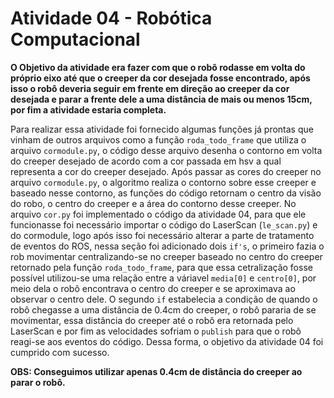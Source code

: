 # Atividade 04 - Robótica Computacional

**O Objetivo da atividade era fazer com que o robô rodasse em volta do próprio eixo até que o creeper da cor desejada fosse encontrado, após isso o robô deveria seguir em frente em direção ao creeper da cor desejada e parar a frente dele a uma distância de mais ou menos 15cm, por fim a atividade estaria completa.**

Para realizar essa atividade foi fornecido algumas funções já prontas que vinham de outros arquivos como a função `roda_todo_frame` que utiliza o arquivo `cormodule.py`, o código desse arquivo desenha o contorno em volta do creeper desejado de acordo com a cor passada em hsv a qual representa a cor do creeper desejado. Após passar as cores do creeper no arquivo `cormodule.py`, o algoritmo realiza o contorno sobre esse creeper e baseado nesse contorno, as funções do código retornam o centro da visão do robo, o centro do creeper e a área do contorno desse creeper. No arquivo `cor.py` foi implementado o código da atividade 04, para que ele funcionasse foi necessário importar o código do LaserScan (`le_scan.py`) e do cormodule, logo após isso foi necessário alterar a parte de tratamento de eventos do ROS, nessa seção foi adicionado dois `if's`, o primeiro fazia o rob movimentar centralizando-se no creeper baseado no centro do creeper retornado pela função `roda_todo_frame`, para que essa cetralização fosse possível utilizou-se uma relação entre a váriavel `media[0]` e `centro[0]`, por meio dela o robô encontrava o centro do creeper e se aproximava ao observar o centro dele. O segundo `if` estabelecia a condição de quando o robô chegasse a uma distância de 0.4cm do creeper, o robô pararia de se movimentar, essa distância do creeper até o robô era retornada pelo LaserScan e por fim as velocidades sofriam o `publish` para que o robô reagi-se aos eventos do código. Dessa forma, o objetivo da atividade 04 foi cumprido com sucesso.

**OBS: Conseguimos utilizar apenas 0.4cm de distância do creeper ao parar o robô.**